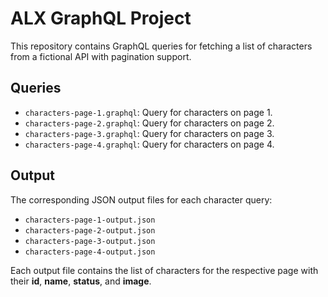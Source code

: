 # ALX GraphQL Project

This repository contains GraphQL queries for fetching a list of characters from a fictional API with pagination support.

## Queries

- `characters-page-1.graphql`: Query for characters on page 1.
- `characters-page-2.graphql`: Query for characters on page 2.
- `characters-page-3.graphql`: Query for characters on page 3.
- `characters-page-4.graphql`: Query for characters on page 4.

## Output

The corresponding JSON output files for each character query:

- `characters-page-1-output.json`
- `characters-page-2-output.json`
- `characters-page-3-output.json`
- `characters-page-4-output.json`

Each output file contains the list of characters for the respective page with their **id**, **name**, **status**, and **image**.
